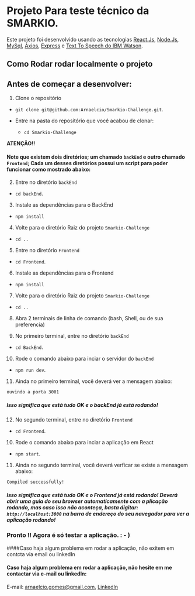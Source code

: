 
# Projeto Para teste técnico da SMARKIO. 

  

Este projeto foi desenvolvido usando as tecnologias [React.Js](https://github.com/facebook/create-react-app), [Node.Js](https://nodejs.org/en/docs/), [MySql](https://dev.mysql.com/doc/), [Axios](https://axios-http.com/docs/intro), [Express](https://expressjs.com/pt-br/4x/api.html) e [Text To Speech do IBM Watson](https://www.ibm.com/cloud/watson-text-to-speech).

  

## Como Rodar rodar localmente o projeto

  
## Antes de começar a desenvolver:

1. Clone o repositório

- `git clone git@github.com:Arnaelcio/Smarkio-Challenge.git`.

- Entre na pasta do repositório que você acabou de clonar:
  - `cd Smarkio-Challenge`


**ATENÇÃO!!**
#### Note que existem dois diretórios; um chamado `backEnd` e outro chamado `Frontend`; Cada um desses diretórios possui um script para poder funcionar como  mostrado abaixo:


2. Entre no diretório `backEnd` 
- `cd backEnd`.

3. Instale as dependências para o BackEnd

- `npm install`

4. Volte para o diretório Raiz do projeto `Smarkio-Challenge`

- `cd ..`

5. Entre no diretório `Frontend` 

- `cd Frontend`.

6. Instale as dependências para o Frontend

- `npm install`

7. Volte para o diretório Raiz do projeto `Smarkio-Challenge`

- `cd ..`

8. Abra 2 terminais de linha de comando (bash, Shell, ou de sua preferencia)

9. No primeiro terminal, entre no diretório `backEnd` 

- `cd BackEnd`.

10. Rode o comando abaixo para inciar o servidor do  `backEnd` 

- `npm run dev`.

11. Ainda no primeiro terminal, você deverá ver a mensagem abaixo:


`ouvindo a porta 3001`
##### Isso significa que está tudo OK e o backEnd já está rodando!

12. No segundo terminal, entre no diretório `Frontend` 

- `cd Frontend`.

10. Rode o comando abaixo para inciar a aplicação em React  

- `npm start`.


11. Ainda no segundo terminal, você deverá verficar se existe a mensagem abaixo:

`Compiled successfully!`

##### Isso significa que está tudo OK e o Frontend já está rodando! Deverá abrir uma guia do seu browser automaticamente com a plicação rodando, mas caso isso não aconteça, basta digitar:  `http://localhost:3000` na barra de endereço do seu navegador para ver a aplicação rodando!



### Pronto !! Agora é só testar a aplicação.  : - )


####Caso haja algum problema em rodar a aplicação, não exitem em contcta via email ou linkedIn

#### Caso haja algum problema em rodar a aplicação, não hesite em me contactar via e-mail ou linkedIn:

E-mail: arnaelcio.gomes@gmail.com, 
[LinkedIn](https://www.linkedin.com/in/arnaelciogomespereira/)
